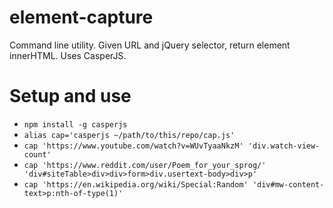 # element-capture
Command line utility. Given URL and jQuery selector, return element innerHTML. Uses CasperJS.

# Setup and use

- `npm install -g casperjs`
- `alias cap='casperjs ~/path/to/this/repo/cap.js'`
- `cap 'https://www.youtube.com/watch?v=WUvTyaaNkzM' 'div.watch-view-count'`
- `cap 'https://www.reddit.com/user/Poem_for_your_sprog/' 'div#siteTable>div>div>form>div.usertext-body>div>p'`
- `cap 'https://en.wikipedia.org/wiki/Special:Random' 'div#mw-content-text>p:nth-of-type(1)'`